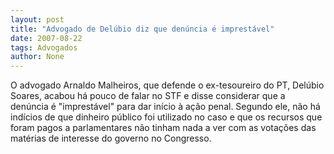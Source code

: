 ```yaml
---
layout: post
title: "Advogado de Delúbio diz que denúncia é imprestável"
date: 2007-08-22
tags: Advogados
author: None
---
```

O advogado Arnaldo Malheiros, que defende o ex-tesoureiro do PT, Del&uacute;bio Soares, acabou h&aacute; pouco de falar no STF e disse considerar que a den&uacute;ncia &eacute; &quot;imprest&aacute;vel&quot; para dar in&iacute;cio &agrave; a&ccedil;&atilde;o penal. Segundo ele, n&atilde;o h&aacute; ind&iacute;cios de que dinheiro p&uacute;blico foi utilizado no caso e que os recursos que foram pagos a parlamentares n&atilde;o tinham nada a ver com as vota&ccedil;&otilde;es das mat&eacute;rias de interesse do governo no Congresso. 
